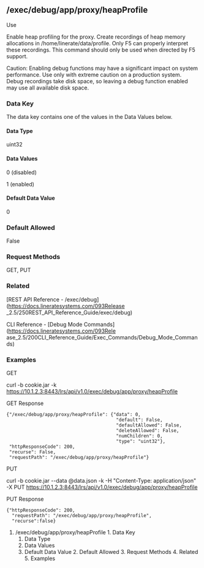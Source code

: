 ## /exec/debug/app/proxy/heapProfile

Use

Enable heap profiling for the proxy. Create recordings of heap memory
allocations in /home/linerate/data/profile. Only F5 can properly interpret
these recordings. This command should only be used when directed by F5
support.

Caution: Enabling debug functions may have a significant impact on system
performance. Use only with extreme caution on a production system. Debug
recordings take disk space, so leaving a debug function enabled may use all
available disk space.

### Data Key

The data key contains one of the values in the Data Values below.

#### Data Type

uint32

#### Data Values

0 (disabled)

1 (enabled)

#### Default Data Value

0

### Default Allowed

False

### Request Methods

GET, PUT

### Related

[REST API Reference - /exec/debug](https://docs.lineratesystems.com/093Release
_2.5/250REST_API_Reference_Guide/exec/debug)

CLI Reference - [Debug Mode Commands](https://docs.lineratesystems.com/093Rele
ase_2.5/200CLI_Reference_Guide/Exec_Commands/Debug_Mode_Commands)

### Examples

GET

curl -b cookie.jar -k
https://10.1.2.3:8443/lrs/api/v1.0/exec/debug/app/proxy/heapProfile

GET Response

    
    
    {"/exec/debug/app/proxy/heapProfile": {"data": 0,
                                            "default": False,
                                            "defaultAllowed": False,
                                            "deleteAllowed": False,
                                            "numChildren": 0,
                                            "type": "uint32"},
     "httpResponseCode": 200,
     "recurse": False,
     "requestPath": "/exec/debug/app/proxy/heapProfile"}
    

PUT

curl -b cookie.jar --data @data.json -k -H "Content-Type: application/json" -X
PUT https://10.1.2.3:8443/lrs/api/v1.0/exec/debug/app/proxy/heapProfile

PUT Response

    
    
    {"httpResponseCode": 200,
      "requestPath": "/exec/debug/app/proxy/heapProfile",
      "recurse":false}

  1. /exec/debug/app/proxy/heapProfile
    1. Data Key
      1. Data Type
      2. Data Values
      3. Default Data Value
    2. Default Allowed
    3. Request Methods
    4. Related
    5. Examples

